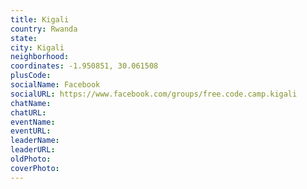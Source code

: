 ```yaml
---
title: Kigali
country: Rwanda
state: 
city: Kigali
neighborhood: 
coordinates: -1.950851, 30.061508
plusCode:
socialName: Facebook
socialURL: https://www.facebook.com/groups/free.code.camp.kigali
chatName:
chatURL:
eventName:
eventURL:
leaderName:
leaderURL:
oldPhoto: 
coverPhoto:
---
```

